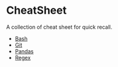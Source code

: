 # CheatSheet

A collection of cheat sheet for quick recall.

* [Bash](./bash.md)
* [Git](./git.md)
* [Pandas](./pandas.md)
* [Regex](./regex.md)
